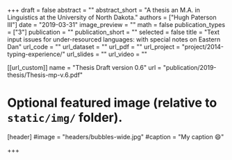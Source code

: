 +++
draft = false
abstract = ""
abstract_short = "A thesis an M.A. in Linguistics at the University of North Dakota."
authors = ["Hugh Paterson III"]
date = "2019-03-31"
image_preview = ""
math = false
publication_types = ["3"]
publication = ""
publication_short = ""
selected = false
title = "Text input issues for under-resourced languages: with special notes on Eastern Dan"
url_code = ""
url_dataset = ""
url_pdf = ""
url_project = "project/2014-typing-experience/"
url_slides = ""
url_video = ""

[[url_custom]]
name = "Thesis Draft version 0.6"
url = "publication/2019-thesis/Thesis-mp-v.6.pdf"


# Optional featured image (relative to `static/img/` folder).
[header]
#image = "headers/bubbles-wide.jpg"
#caption = "My caption :smile:"

+++
